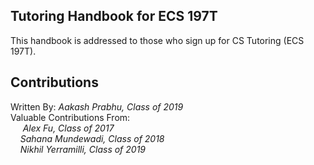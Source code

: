 ## Tutoring Handbook for ECS 197T

This handbook is addressed to those who sign up for CS Tutoring (ECS 197T).

## Contributions
Written By: *Aakash Prabhu, Class of 2019*   
Valuable Contributions From:  
&nbsp;&nbsp;&nbsp;&nbsp; *Alex Fu, Class of 2017*  
&nbsp;&nbsp;&nbsp;&nbsp;*Sahana Mundewadi, Class of 2018*  
&nbsp;&nbsp;&nbsp;&nbsp;*Nikhil Yerramilli, Class of 2019*
